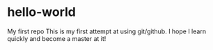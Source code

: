 # hello-world
My first repo
This is my first attempt at using git/github. I hope I learn quickly and become a master at it!
